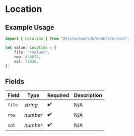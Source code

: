 # Location

## Example Usage

```typescript
import { Location } from "@styra/opa/sdk/models/errors";

let value: Location = {
    file: "<value>",
    row: 836079,
    col: 71036,
};
```

## Fields

| Field              | Type               | Required           | Description        |
| ------------------ | ------------------ | ------------------ | ------------------ |
| `file`             | *string*           | :heavy_check_mark: | N/A                |
| `row`              | *number*           | :heavy_check_mark: | N/A                |
| `col`              | *number*           | :heavy_check_mark: | N/A                |